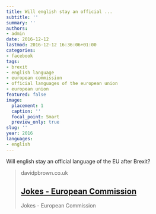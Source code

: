 ```yaml
---
title: Will english stay an official ...
subtitle: ''
summary: ''
authors:
- admin
date: 2016-12-12
lastmod: 2016-12-12 16:36:06+01:00
categories:
- facebook
tags:
- brexit
- english language
- european commission
- official languages of the european union
- european union
featured: false
image:
  placement: 1
  caption: ''
  focal_point: Smart
  preview_only: true
slug: ''
year: 2016
languages:
- english
---
```


Will english stay an official language of the EU after Brexit?
> davidpbrown.co.uk
> ## [Jokes - European Commission](http://www.davidpbrown.co.uk/jokes/european-commission.html)
>
>Jokes - European Commission